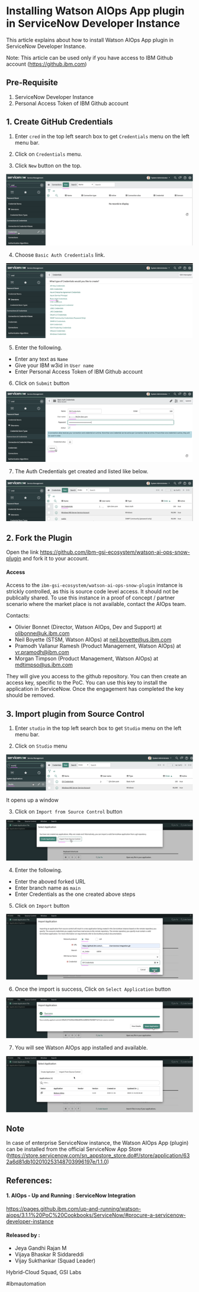 # Installing Watson AIOps App plugin in ServiceNow Developer Instance

This article explains about how to install Watson AIOps App plugin in ServiceNow Developer Instance.

Note: This article can be used only if you have access to IBM Github account (https://github.ibm.com)

## Pre-Requisite

1. ServiceNow Developer Instance
2. Personal Access Token of IBM Github account 


## 1. Create GitHub Credentials

1. Enter `cred` in the top left search box to get `Credentials` menu on the left menu bar.

2. Click on `Credentials` menu.

3. Click `New` button on the top.

<img src="images/image-00001.png">

4. Choose `Basic Auth Credentials` link.

<img src="images/image-00002.png">

5. Enter  the following.

 - Enter any text as `Name`
 - Give your IBM w3id in `User name`
 - Enter Personal Access Token of IBM Github account
 
6. Click on `Submit` button
 
<img src="images/image-00003.png">

7. The Auth Credentials get created and listed like below.

<img src="images/image-00004.png">


## 2. Fork the Plugin

Open the link https://github.com/ibm-gsi-ecosystem/watson-ai-ops-snow-plugin and fork it to your account. 

#### Access

Access to the `ibm-gsi-ecosystem/watson-ai-ops-snow-plugin` instance is strickly controlled, as this is source code level access. It should not be publically shared. To use this instance in a proof of concept / partner scenario where the market place is not available, contact the AIOps team.

Contacts:
- Olivier Bonnet (Director, Watson AIOps, Dev and Support) at olibonne@uk.ibm.com
- Neil Boyette (STSM, Watson AIOps) at neil.boyette@us.ibm.com
- Pramodh Vallanur Ramesh (Product Management, Watson AIOps) at vr.pramodh@ibm.com
- Morgan Timpson (Product Management, Watson AIOps) at mdtimpso@us.ibm.com

They will give you access to the github repository. You can then create an access key, specific to the PoC. You can use this key to install the application in ServiceNow. Once the engagement has completed the key should be removed.

## 3. Import plugin from Source Control

1. Enter `studio` in the top left search box to get `Studio` menu on the left menu bar.

2. Click on `Studio` menu

<img src="images/image-00005.png">

It opens up a window 

3. Click on `Import from Source Control` button

<img src="images/image-00006.png">

4. Enter  the following.

 - Enter the aboved forked URL
 - Enter branch name as `main`
 - Enter Credentials as the one created above steps

5. Click on `Import` button

<img src="images/image-00007.png">

6. Once the import is success, Click on `Select Application` button

<img src="images/image-00008.png">

7. You will see Watson AIOps app installed and available.

<img src="images/image-00009.png">


## Note

In case of enterprise ServiceNow instance, the Watson AIOps App (plugin) can be installed from the official ServiceNow App Store (https://store.servicenow.com/sn_appstore_store.do#!/store/application/632a6d81db102010253148703996197e/1.1.0)


## References: 

#### 1. AIOps - Up and Running : ServiceNow Integration

https://pages.github.ibm.com/up-and-running/watson-aiops/3.1.1%20PoC%20Cookbooks/ServiceNow/#procure-a-servicenow-developer-instance




#### Released by :
- Jeya Gandhi Rajan M
- Vijaya Bhaskar R Siddareddi
- Vijay Sukthankar (Squad Leader)

Hybrid-Cloud Squad, GSI Labs

#ibmautomation

